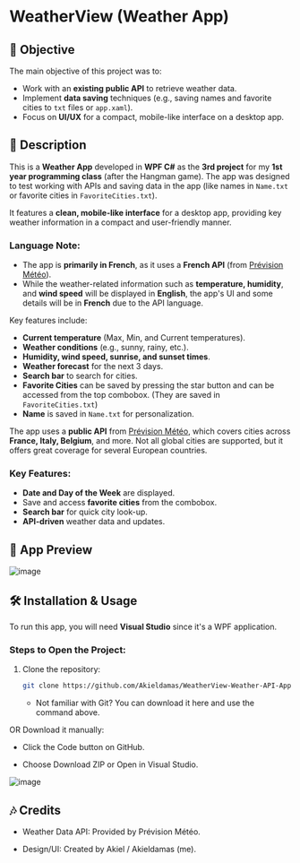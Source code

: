 # WeatherView (Weather App)

## 🎯 Objective  
The main objective of this project was to:
- Work with an **existing public API** to retrieve weather data.
- Implement **data saving** techniques (e.g., saving names and favorite cities to `txt` files or `app.xaml`).
- Focus on **UI/UX** for a compact, mobile-like interface on a desktop app.  

## 📝 Description  
This is a **Weather App** developed in **WPF C#** as the **3rd project** for my **1st year programming class** (after the Hangman game). The app was designed to test working with APIs and saving data in the app (like names in `Name.txt` or favorite cities in `FavoriteCities.txt`).  

It features a **clean, mobile-like interface** for a desktop app, providing key weather information in a compact and user-friendly manner.  

### **Language Note:**  
- The app is **primarily in French**, as it uses a **French API** (from [Prévision Météo](https://www.prevision-meteo.ch/)).  
- While the weather-related information such as **temperature, humidity**, and **wind speed** will be displayed in **English**, the app's UI and some details will be in **French** due to the API language.  

Key features include:  
- **Current temperature** (Max, Min, and Current temperatures).  
- **Weather conditions** (e.g., sunny, rainy, etc.).  
- **Humidity, wind speed, sunrise, and sunset times**.  
- **Weather forecast** for the next 3 days.  
- **Search bar** to search for cities.  
- **Favorite Cities** can be saved by pressing the star button and can be accessed from the top combobox. (They are saved in `FavoriteCities.txt`)
- **Name** is saved in `Name.txt` for personalization.  

The app uses a **public API** from [Prévision Météo](https://www.prevision-meteo.ch/), which covers cities across **France, Italy, Belgium**, and more. Not all global cities are supported, but it offers great coverage for several European countries.  

### Key Features:  
- **Date and Day of the Week** are displayed.  
- Save and access **favorite cities** from the combobox.  
- **Search bar** for quick city look-up.  
- **API-driven** weather data and updates.  

## 📸 App Preview  
![image](https://github.com/user-attachments/assets/e74b4e5a-a9f2-42f0-aafe-2568b0d9dc90)  

## 🛠️ Installation & Usage  
To run this app, you will need **Visual Studio** since it's a WPF application.  

### Steps to Open the Project:  
1. Clone the repository:  
   ```sh
   git clone https://github.com/Akieldamas/WeatherView-Weather-API-App.git
   ```
   * Not familiar with Git? You can download it here and use the command above.

OR Download it manually:

   * Click the Code button on GitHub.

   * Choose Download ZIP or Open in Visual Studio.

![image](https://github.com/user-attachments/assets/899720e8-14af-42df-830c-3bde1633032d)

## 🎶 Credits
* Weather Data API: Provided by Prévision Météo.

* Design/UI: Created by Akiel / Akieldamas (me).

